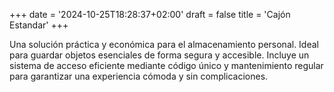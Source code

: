 +++
date = '2024-10-25T18:28:37+02:00'
draft = false
title = 'Cajón Estandar'
+++

Una solución práctica y económica para el almacenamiento personal. Ideal para guardar objetos esenciales de forma segura y accesible. Incluye un sistema de acceso eficiente mediante código único y mantenimiento regular para garantizar una experiencia cómoda y sin complicaciones.
